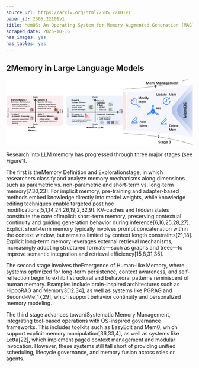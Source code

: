 ```yaml
---
source_url: https://arxiv.org/html/2505.22101v1
paper_id: 2505.22101v1
title: MemOS: An Operating System for Memory-Augmented Generation (MAG) in Large Language Models (Short Version)
scraped_date: 2025-10-16
has_images: yes
has_tables: yes
---
```


## 2Memory in Large Language Models

![Refer to caption](./IMAGES/image_001.png)

Research into LLM memory has progressed through three major stages (see Figure1).

The first is theMemory Definition and Explorationstage, in which researchers classify and analyze memory mechanisms along dimensions such as parametric vs. non-parametric and short-term vs. long-term memory[7,30,23]. For implicit memory, pre-training and adapter-based methods embed knowledge directly into model weights, while knowledge editing techniques enable targeted post hoc modifications[5,1,14,24,26,19,2,32,9]. KV-caches and hidden states constitute the core ofimplicit short-term memory, preserving contextual continuity and guiding generation behavior during inference[6,16,25,28,27]. Explicit short-term memory typically involves prompt concatenation within the context window, but remains limited by context length constraints[21,18]. Explicit long-term memory leverages external retrieval mechanisms, increasingly adopting structured formats—such as graphs and trees—to improve semantic integration and retrieval efficiency[15,8,31,35].

The second stage involves theEmergence of Human-like Memory, where systems optimized for long-term persistence, context awareness, and self-reflection begin to exhibit structural and behavioral patterns reminiscent of human memory. Examples include brain-inspired architectures such as HippoRAG and Memory3[12,34], as well as systems like PGRAG and Second-Me[17,29], which support behavior continuity and personalized memory modeling.

The third stage advances towardSystematic Memory Management, integrating tool-based operations with OS-inspired governance frameworks. This includes toolkits such as EasyEdit and Mem0, which support explicit memory manipulation[36,33,4], as well as systems like Letta[22], which implement paged context management and modular invocation. However, these systems still fall short of providing unified scheduling, lifecycle governance, and memory fusion across roles or agents.